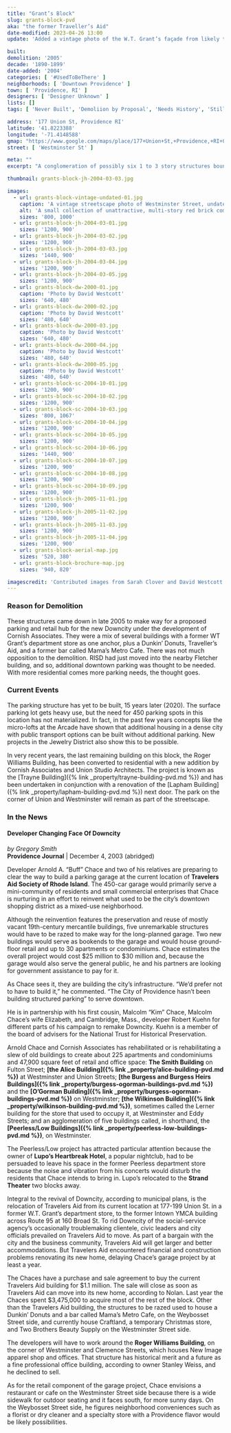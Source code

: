 ```yaml
---
title: "Grant’s Block"
slug: grants-block-pvd
aka: "the former Traveller’s Aid"
date-modified: 2023-04-26 13:00
update: 'Added a vintage photo of the W.T. Grant’s façade from likely the 1950sbundle install'

built: 
demolition: '2005'
decade: '1890-1899'
date-added: '2004'
categories: [ '#UsedToBeThere' ]
neighborhoods: [ 'Downtown Providence' ]
town: [ 'Providence, RI' ]
designers: [ 'Designer Unknown' ]
lists: []
tags: [ 'Never Built', 'Demoliion by Proposal', 'Needs History', 'Still an Empty Lot' ]

address: '177 Union St, Providence RI'
latitude: '41.8223388'
longitude: '-71.4148588'
gmap: "https://www.google.com/maps/place/177+Union+St,+Providence,+RI+02903/@41.8223388,-71.4148588,17z/data=!3m1!4b1!4m5!3m4!1s0x89e4451383a0df85:0x5b5bcd4911651bfd!8m2!3d41.8223388!4d-71.4126701"
street: [ 'Westminster St' ]

meta: ""
excerpt: "A conglomeration of possibly six 1 to 3 story structures bounded by Westminster, Union, and Weybosset Streets razed in 2005 for a proposed parking garage"

thumbnail: grants-block-jh-2004-03-03.jpg

images:
  - url: grants-block-vintage-undated-01.jpg
    caption: 'A vintage streetscape photo of Westminster Street, undated. Grants is the first building on the left, the Trayne Building, the Wit Building with “Jean’s” on the façade, and the Lapham Builing at the end of the block.'
    alt: 'A small collection of unattractive, multi-story red brick commercial structures joined together over the years by various projects to connect the interior spaces. The Westminster Street façade was multi-story but with no windows on the upper floors. A commercial storefront occupied the first floor.'
    sizes: '800, 1000'
  - url: grants-block-jh-2004-03-01.jpg
    sizes: '1200, 900'
  - url: grants-block-jh-2004-03-02.jpg
    sizes: '1200, 900'
  - url: grants-block-jh-2004-03-03.jpg
    sizes: '1440, 900'
  - url: grants-block-jh-2004-03-04.jpg
    sizes: '1200, 900'
  - url: grants-block-jh-2004-03-05.jpg
    sizes: '1200, 900'
  - url: grants-block-dw-2000-01.jpg
    caption: 'Photo by David Westcott'
    sizes: '640, 480'
  - url: grants-block-dw-2000-02.jpg
    caption: 'Photo by David Westcott'
    sizes: '480, 640'
  - url: grants-block-dw-2000-03.jpg
    caption: 'Photo by David Westcott'
    sizes: '640, 480'
  - url: grants-block-dw-2000-04.jpg
    caption: 'Photo by David Westcott'
    sizes: '480, 640'
  - url: grants-block-dw-2000-05.jpg
    caption: 'Photo by David Westcott'
    sizes: '480, 640'
  - url: grants-block-sc-2004-10-01.jpg
    sizes: '1200, 900'
  - url: grants-block-sc-2004-10-02.jpg
    sizes: '1200, 900'
  - url: grants-block-sc-2004-10-03.jpg
    sizes: '800, 1067'
  - url: grants-block-sc-2004-10-04.jpg
    sizes: '1200, 900'
  - url: grants-block-sc-2004-10-05.jpg
    sizes: '1200, 900'
  - url: grants-block-sc-2004-10-06.jpg
    sizes: '1440, 900'
  - url: grants-block-sc-2004-10-07.jpg
    sizes: '1200, 900'
  - url: grants-block-sc-2004-10-08.jpg
    sizes: '1200, 900'
  - url: grants-block-sc-2004-10-09.jpg
    sizes: '1200, 900'
  - url: grants-block-jh-2005-11-01.jpg
    sizes: '1200, 900'
  - url: grants-block-jh-2005-11-02.jpg
    sizes: '1200, 900'
  - url: grants-block-jh-2005-11-03.jpg
    sizes: '1200, 900'
  - url: grants-block-jh-2005-11-04.jpg
    sizes: '1200, 900'
  - url: grants-block-aerial-map.jpg
    sizes: '520, 380'
  - url: grants-block-brochure-map.jpg
    sizes: '940, 820'

imagescredit: 'Contributed images from Sarah Clover and David Westcott. Map from a Cornish Downcity living brochure.'
---
```


### Reason for Demolition

These structures came down in late 2005 to make way for a proposed parking and retail hub for the new Downcity under the development of Cornish Associates. They were a mix of several buildings with a former WT Grant’s department store as one anchor, plus a Dunkin’ Donuts, Traveller’s Aid, and a former bar called Mama’s Metro Cafe. There was not much opposition to the demolition. RISD had just moved into the nearby Fletcher building, and so, additional downtown parking was thought to be needed. With more residential comes more parking needs, the thought goes. 

### Current Events

The parking structure has yet to be built, 15 years later (2020). The surface parking lot gets heavy use, but the need for 450 parking spots in this location has not materialized. In fact, in the past few years concepts like the micro-lofts at the Arcade have shown that additional housing in a dense city with public transport options can be built without additional parking. New projects in the Jewelry District also show this to be possible. 

In very recent years, the last remaining building on this block, the Roger Williams Building, has been converted to residential with a new addition by Cornish Associates and Union Studio Architects. The project is known as the [Trayne Building]({% link _property/trayne-building-pvd.md %}) and has been undertaken in conjunction with a renovation of the [Lapham Building]({% link _property/lapham-building-pvd.md %}) next door. The park on the corner of Union and Westminster will remain as part of the streetscape.


### In the News

#### Developer Changing Face Of Downcity

_by Gregory Smith_  
**Providence Journal** | December 4, 2003 (abridged)

Developer Arnold A. “Buff” Chace and two of his relatives are preparing to clear the way to build a parking garage at the current location of **Travelers Aid Society of Rhode Island**. The 450-car garage would primarily serve a mini-community of residents and small commercial enterprises that Chace is nurturing in an effort to reinvent what used to be the city’s downtown shopping district as a mixed-use neighborhood.

Although the reinvention features the preservation and reuse of mostly vacant 19th-century mercantile buildings, five unremarkable structures would have to be razed to make way for the long-planned garage. Two new buildings would serve as bookends to the garage and would house ground-floor retail and up to 30 apartments or condominiums. Chace estimates the overall project would cost $25 million to $30 million and, because the garage would also serve the general public, he and his partners are looking for government assistance to pay for it.

As Chace sees it, they are building the city’s infrastructure. “We’d prefer not to have to build it,” he commented. “The City of Providence hasn’t been building structured parking” to serve downtown.

He is in partnership with his first cousin, Malcolm “Kim” Chace, Malcolm Chace’s wife Elizabeth, and Cambridge, Mass., developer Robert Kuehn for different parts of his campaign to remake Downcity. Kuehn is a member of the board of advisers for the National Trust for Historical Preservation.

Arnold Chace and Cornish Associates has rehabilitated or is rehabilitating a slew of old buildings to create about 225 apartments and condominiums and 47,900 square feet of retail and office space: **The Smith Building** on Fulton Street; **[the Alice Building]({% link _property/alice-building-pvd.md %})** at Westminster and Union Streets; **[the Burgess and Burgess Heirs Buildings]({% link _property/burgess-ogorman-buildings-pvd.md %})** and the **[O’Gorman Building]({% link _property/burgess-ogorman-buildings-pvd.md %})** on Westminster; **[the Wilkinson Building]({% link _property/wilkinson-building-pvd.md %})**, sometimes called the Lerner building for the store that used to occupy it, at Westminster and Eddy Streets; and an agglomeration of five buildings called, in shorthand, the **[Peerless/Low Buildings]({% link _property/peerless-low-buildings-pvd.md %})**, on Westminster.

The Peerless/Low project has attracted particular attention because the owner of **Lupo’s Heartbreak Hotel**, a popular nightclub, had to be persuaded to leave his space in the former Peerless department store because the noise and vibration from his concerts would disturb the residents that Chace intends to bring in. Lupo’s relocated to the **Strand Theater** two blocks away.

Integral to the revival of Downcity, according to municipal plans, is the relocation of Travelers Aid from its current location at 177-199 Union St. in a former W.T. Grant’s department store, to the former Intown YMCA building across Route 95 at 160 Broad St. To rid Downcity of the social-service agency’s occasionally troublemaking clientele, civic leaders and city officials prevailed on Travelers Aid to move. As part of a bargain with the city and the business community, Travelers Aid will get larger and better accommodations. But Travelers Aid encountered financial and construction problems renovating its new home, delaying Chace’s garage project by at least a year.

The Chaces have a purchase and sale agreement to buy the current Travelers Aid building for $1.1 million. The sale will close as soon as Travelers Aid can move into its new home, according to Nolan. Last year the Chaces spent $3,475,000 to acquire most of the rest of the block. Other than the Travelers Aid building, the structures to be razed used to house a Dunkin’ Donuts and a bar called Mama’s Metro Cafe, on the Weybosset Street side, and currently house Craftland, a temporary Christmas store, and Two Brothers Beauty Supply on the Westminster Street side.

The developers will have to work around the **Roger Williams Building**, on the corner of Westminster and Clemence Streets, which houses New Image apparel shop and offices. That structure has historical merit and a future as a fine professional office building, according to owner Stanley Weiss, and he declined to sell.

As for the retail component of the garage project, Chace envisions a restaurant or cafe on the Westminster Street side because there is a wide sidewalk for outdoor seating and it faces south, for more sunny days. On the Weybosset Street side, he figures neighborhood conveniences such as a florist or dry cleaner and a specialty store with a Providence flavor would be likely possibilities.
